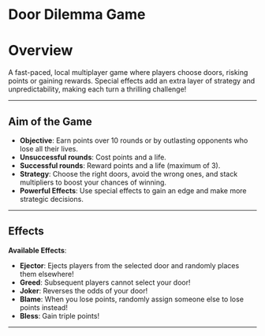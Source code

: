 # Door Dilemma Game

# Overview

A fast-paced, local multiplayer game where players choose doors, risking points or gaining rewards. Special effects add an extra layer of strategy and unpredictability, making each turn a thrilling challenge!

---

## Aim of the Game

-   **Objective**: Earn points over 10 rounds or by outlasting opponents who lose all their lives.
-   **Unsuccessful rounds**: Cost points and a life.
-   **Successful rounds**: Reward points and a life (maximum of 3).
-   **Strategy**: Choose the right doors, avoid the wrong ones, and stack multipliers to boost your chances of winning.
-   **Powerful Effects**: Use special effects to gain an edge and make more strategic decisions.

---

## Effects

**Available Effects**:

-   **Ejector**: Ejects players from the selected door and randomly places them elsewhere!
-   **Greed**: Subsequent players cannot select your door!
-   **Joker**: Reverses the odds of your door!
-   **Blame**: When you lose points, randomly assign someone else to lose points instead!
-   **Bless**: Gain triple points!

---
